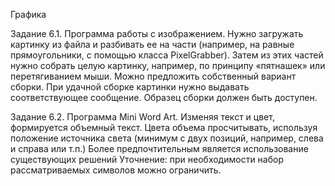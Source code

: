 Графика

Задание 6.1. Программа работы с изображением. Нужно загружать картинку
из файла и разбивать ее на части (например, на равные прямоугольники, с
помощью класса PixelGrabber). Затем из этих частей нужно собрать целую
картинку, например, по принципу «пятнашек» или перетягиванием мыши.
Можно предложить собственный вариант сборки. При удачной сборке
картинки нужно выдавать соответствующее сообщение. Образец сборки
должен быть доступен.

Задание 6.2. Программа Mini Word Art. Изменяя текст и цвет, формируется
объемный текст. Цвета объема просчитывать, используя положение
источника света (минимум с двух позиций, например, слева и справа или
т.п.)
Более предпочтительным является использование существующих решений
Уточнение: при необходимости набор рассматриваемых символов можно
ограничить.
